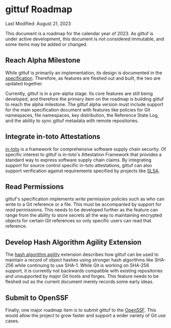 # gittuf Roadmap

Last Modified: August 21, 2023

This document is a roadmap for the calendar year of 2023. As gittuf is under
active development, this document is not considered immutable, and some items
may be added or changed.

## Reach Alpha Milestone

While gittuf is primarily an implementation, its design is documented in the
[specification](/docs/specification.md). Therefore, as features are fleshed out
and built, the two are updated together.

Currently, gittuf is in a pre-alpha stage. Its core features are still being
developed, and therefore the primary item on the roadmap is building gittuf to
reach the alpha milestone. The gittuf alpha version must include support for the
main specification document with features like policies for Git namespaces, file
namespaces, key distribution, the Reference State Log, and the ability to sync
gittuf metadata with remote repositories.

## Integrate in-toto Attestations

[in-toto](https://in-toto.io/) is a framework for comprehensive software supply
chain security. Of specific interest to gittuf is in-toto's Attestation
Framework that provides a standard way to express software supply chain claims.
By integrating support for source control specific in-toto attestations, gittuf
can also support verification against requirements specified by projects like
[SLSA](https://slsa.dev/).

## Read Permissions

gittuf's specification implements _write_ permission policies such as who can
write to a Git reference or a file. This must be accompanied by support for
_read_ permissions. This needs to be developed further as the feature can range
from the ability to store secrets all the way to maintaining encrypted objects
for certain Git references so only specific users can read that reference.

## Develop Hash Algorithm Agility Extension

The
[hash algorithm agility](/docs/extensions/hash-algorithm-agility.md) extension
describes how gittuf can be used to maintain a record of object hashes using
stronger hash algorithms like SHA-256 while continuing to use SHA-1. While Git
is working on SHA-256 support, it is currently not backwards compatible with
existing repositories and unsupported by major Git hosts and forges. This
feature needs to be fleshed out as the current document merely records some
early ideas.

## Submit to OpenSSF

Finally, one major roadmap item is to submit gittuf to the
[OpenSSF](https://openssf.org/). This would allow the project to grow faster and
support a wider variety of Git use cases.
